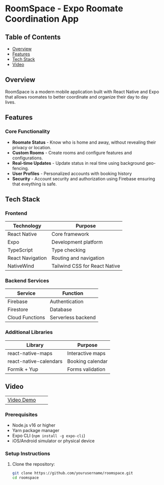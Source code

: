 # RoomSpace - Expo Roomate Coordination App


## Table of Contents
- [Overview](#-overview)
- [Features](#-features)
- [Tech Stack](#-tech-stack)
- [Video](#-video)

## Overview
RoomSpace is a modern mobile application built with React Native and Expo that allows roomates to better coordinate and organize their day to day lives.

## Features

### Core Functionality
- **Roomate Status** - Know who is home and away, without revealing their privacy or location.
- **Custom Rooms** - Create rooms and configure features and configurations.
- **Real-time Updates** - Update status in real time using background geo-fencing.
- **User Profiles** - Personalized accounts with booking history
- **Security** - Account security and authorization using Firebase ensuring that eveything is safe.

##  Tech Stack

### Frontend
| Technology | Purpose |
|------------|---------|
| React Native | Core framework |
| Expo | Development platform |
| TypeScript | Type checking |
| React Navigation | Routing and navigation |
| NativeWind | Tailwind CSS for React Native |

### Backend Services
| Service | Function |
|---------|----------|
| Firebase | Authentication |
| Firestore | Database |
| Cloud Functions | Serverless backend |

### Additional Libraries
| Library | Purpose |
|---------|---------|
| react-native-maps | Interactive maps |
| react-native-calendars | Booking calendar |
| Formik + Yup | Forms validation |

## Video
| | | |
|:-------------------------:|:-------------------------:|:-------------------------:|
| [Video Demo]([https://example.com/screen1.png](https://www.youtube.com/shorts/C926Ntfln3E))

### Prerequisites
- Node.js v16 or higher
- Yarn package manager
- Expo CLI (`npm install -g expo-cli`)
- iOS/Android simulator or physical device

### Setup Instructions
1. Clone the repository:
   ```bash
   git clone https://github.com/yourusername/roomspace.git
   cd roomspace
